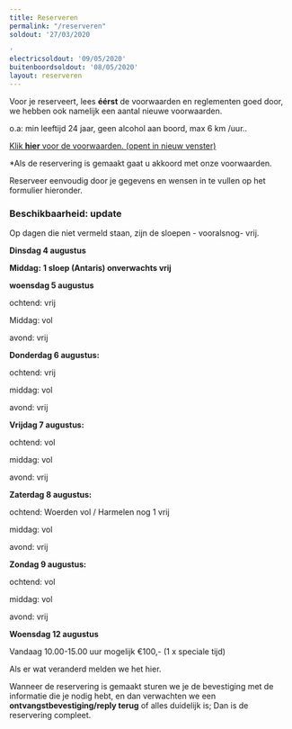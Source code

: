 ```yaml
---
title: Reserveren
permalink: "/reserveren"
soldout: '27/03/2020

'
electricsoldout: '09/05/2020'
buitenboordsoldout: '08/05/2020'
layout: reserveren
---
```


Voor je reserveert, lees **éérst** de voorwaarden en reglementen goed door,   
we hebben ook namelijk een aantal nieuwe voorwaarden.

o.a: min leeftijd 24 jaar, geen alcohol aan boord, max 6 km /uur.. 

[Klik **hier** voor de voorwaarden. (opent in nieuw venster)](http://descheepsjongens.nl/voorwaarden)

*Als de reservering is gemaakt gaat u akkoord met onze voorwaarden.

Reserveer eenvoudig door je gegevens en wensen in te vullen op het formulier hieronder.

### Beschikbaarheid: update 

Op dagen die niet vermeld staan, zijn de sloepen - vooralsnog- vrij.


**Dinsdag 4 augustus**

**Middag:**  **1 sloep (Antaris) onverwachts vrij**

**woensdag 5 augustus** 

ochtend: vrij

Middag: vol

avond: vrij 

**Donderdag 6 augustus:**

ochtend:  vrij

middag: vol

avond: vrij


**Vrijdag 7 augustus:**

ochtend: vol

middag: vol 

avond: vrij

**Zaterdag 8 augustus:**

ochtend: Woerden vol /  Harmelen nog 1 vrij

middag: vol

avond: vrij

**Zondag 9 augustus:** 

ochtend: vol

middag: vol 

avond: vrij

**Woensdag 12 augustus**

Vandaag 10.00-15.00 uur mogelijk €100,- (1 x speciale tijd)


Als er wat veranderd melden we het hier.

Wanneer de reservering is gemaakt sturen we je de bevestiging met de informatie die je nodig hebt, en dan verwachten we een **ontvangstbevestiging/reply terug** of alles duidelijk is; Dan is de reservering compleet.
